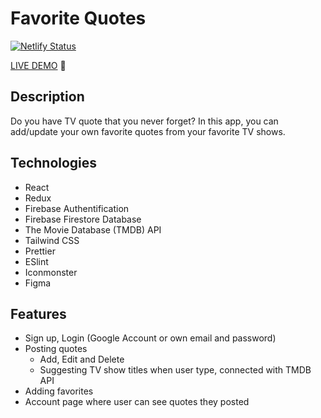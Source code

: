 # Favorite Quotes

[![Netlify Status](https://api.netlify.com/api/v1/badges/cf2864db-41fc-463d-a523-bd764de38d74/deploy-status)](https://app.netlify.com/sites/stupefied-colden-e0851f/deploys)

[LIVE DEMO](https://stupefied-colden-e0851f.netlify.app/) 💬

## Description

Do you have TV quote that you never forget? In this app, you can add/update your own favorite quotes from your favorite TV shows.

## Technologies

- React
- Redux
- Firebase Authentification
- Firebase Firestore Database
- The Movie Database (TMDB) API
- Tailwind CSS
- Prettier
- ESlint
- Iconmonster
- Figma

## Features

- Sign up, Login (Google Account or own email and password)
- Posting quotes
  - Add, Edit and Delete
  - Suggesting TV show titles when user type, connected with TMDB API
- Adding favorites
- Account page where user can see quotes they posted
